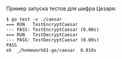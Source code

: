 Пример запуска тестов для шифра Цезаря:

```
$ go test -v ./caesar
=== RUN   TestEncryptCaesar
--- PASS: TestEncryptCaesar (0.00s)
=== RUN   TestDecryptCaesar
--- PASS: TestDecryptCaesar (0.00s)
PASS
ok  _/homework01-go/caesar  0.010s
```
